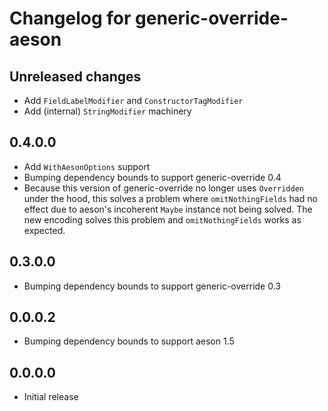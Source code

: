 # Changelog for generic-override-aeson

## Unreleased changes

* Add `FieldLabelModifier` and `ConstructorTagModifier`
* Add (internal) `StringModifier` machinery

## 0.4.0.0

* Add `WithAesonOptions` support
* Bumping dependency bounds to support generic-override 0.4
* Because this version of generic-override no longer uses `Overridden` under
    the hood, this solves a problem where `omitNothingFields` had no effect
    due to aeson's incoherent `Maybe` instance not being solved. The new
    encoding solves this problem and `omitNothingFields` works as expected.

## 0.3.0.0

* Bumping dependency bounds to support generic-override 0.3

## 0.0.0.2

* Bumping dependency bounds to support aeson 1.5

## 0.0.0.0

* Initial release
